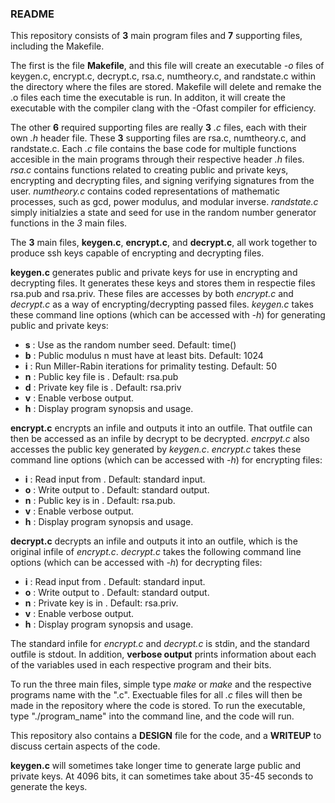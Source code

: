 ### README

This repository consists of **3** main program files and **7** supporting files, including the Makefile.

The first is the file **Makefile**, and this file will create an executable *-o* files of keygen.c, encrypt.c, decrypt.c, rsa.c, numtheory.c, and randstate.c within the directory where the files are stored. Makefile will delete and remake the .o files each time the executable is run. In additon, it will create the executable with the compiler clang with the -Ofast compiler for efficiency.

The other **6** required supporting files are really **3** *.c* files, each with their own *.h* header file. These **3** supporting files are rsa.c, numtheory.c, and randstate.c. Each *.c* file contains the base code for multiple functions accesible in the main programs through their respective header *.h* files. *rsa.c* contains functions related to creating public and private keys, encrypting and decrypting files, and signing verifying signatures from the user. *numtheory.c* contains coded representations of mathematic processes, such as gcd, power modulus, and modular inverse. *randstate.c* simply initialzies a state and seed for use in the random number generator functions in the *3* main files.

The **3** main files, **keygen.c**, **encrypt.c**, and **decrypt.c**, all work together to produce ssh keys capable of encrypting and decrypting files. 

 **keygen.c** generates public and private keys for use in encrypting and decrypting files. It generates these keys and stores them in respectie files rsa.pub and rsa.priv. These files are accesses by both *encrypt.c* and *decrypt.c* as a way of encrypting/decrypting passed files. 
*keygen.c* takes these command line options (which can be accessed with *-h*) for generating public and private keys:
- **s** <seed>   : Use <seed> as the random number seed. Default: time()
- **b** <bits>   : Public modulus n must have at least <bits> bits. Default: 1024
- **i** <iters>  : Run <iters> Miller-Rabin iterations for primality testing. Default: 50
- **n** <pbfile> : Public key file is <pbfile>. Default: rsa.pub
- **d** <pvfile> : Private key file is <pvfile>. Default: rsa.priv
- **v**          : Enable verbose output.
- **h**          : Display program synopsis and usage.

**encrypt.c** encrypts an infile and outputs it into an outfile. That outfile can then be accessed as an infile by decrypt to be decrypted. *encrpyt.c* also accesses the public key generated by *keygen.c*.
*encrypt.c* takes these command line options (which can be accessed with *-h*) for encrypting files:
- **i** <infile> : Read input from <infile>. Default: standard input.
- **o** <outfile>: Write output to <outfile>. Default: standard output.
- **n** <keyfile>: Public key is in <keyfile>. Default: rsa.pub.
- **v**          : Enable verbose output.
- **h**          : Display program synopsis and usage.

**decrypt.c** decrypts an infile and outputs it into an outfile, which is the original infile of *encrypt.c*. 
*decrypt.c* takes the following command line options (which can be accessed with *-h*) for decrypting files:
- **i** <infile> : Read input from <infile>. Default: standard input.
- **o** <outfile>: Write output to <outfile>. Default: standard output.
- **n** <keyfile>: Private key is in <keyfile>. Default: rsa.priv.
- **v**          : Enable verbose output.
- **h**          : Display program synopsis and usage.

The standard infile for *encrypt.c* and *decrypt.c* is stdin, and the standard outfile is stdout.
In addition, **verbose output** prints information about each of the variables used in each respective program and their bits. 

To run the three main files, simple type *make* or *make* and the respective programs name with the ".c". Exectuable files for all *.c* files will then be made in the repository where the code is stored. To run the executable, type "./program_name" into the command line, and the code will run.  

This repository also contains a **DESIGN** file for the code, and a **WRITEUP** to discuss certain aspects of the code. 

**keygen.c** will sometimes take longer time to generate large public and private keys. At 4096 bits, it can sometimes take about 35-45 seconds to generate the keys. 

